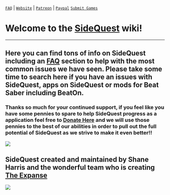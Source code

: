 [`FAQ`](https://github.com/the-expanse/SideQuest/wiki/FAQ) |
[`Website`](https://sidequestvr.com) | 
[`Patreon`](https://www.patreon.com/TheExpanseVR) |
[`Paypal`](https://www.paypal.com/cgi-bin/webscr?cmd=_s-xclick&hosted_button_id=744A6C394Q8JG&source=url)
[`Submit Games`](https://github.com/the-expanse/SideQuest/wiki/Submit-Games)

# Welcome to the [SideQuest](https://sidequestvr.com/#/what-is-sidequest) wiki!
----
## Here you can find tons of info on SideQuest including an [**FAQ**](https://github.com/the-expanse/SideQuest/wiki/FAQ) section to help with the most common issues we have seen. Please take some time to search here if you have an issues with SideQuest, apps on SideQuest or mods for Beat Saber including BeatOn. 

### Thanks so much for your continued support, if you feel like you have some pennies to spare to help SideQuest progress as a application feel free to [**Donate Here**](https://www.patreon.com/TheExpanseVR) and we will use those pennies to the best of our abilities in order to pull out the full potential of SideQuest as we strive to make it even better!!

 [![](https://cdn.discordapp.com/attachments/608376262347587595/610251971894706196/Install_SQ_logo.png)](https://sidequestvr.com/#/download)

## SideQuest created and maintained by Shane Harris and the wonderful team who is creating [**The Expanse**](https://theexpanse.app)

![](https://cdn.discordapp.com/attachments/608376262347587595/609908738668888084/Screenshot_424.png)
